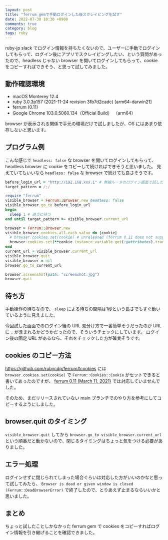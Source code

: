 ```yaml
---
layout: post
title: "ferrum gemで手動ログインした後スクレイピングを試す"
date: 2022-07-30 10:30 +0900
comments: true
category: blog
tags: ruby
---
```

ruby-jp slack でログイン情報を持ちたくないので、ユーザーに手動でログインしてもらって、ログイン後にアプリでスクレイピングしたい、という質問があったので、headless じゃない browser を開いてログインしてもらって、cookie をコピーすればできそう、と思って試してみました。


<!--more-->

## 動作確認環境

- macOS Monterey 12.4
- ruby 3.0.3p157 (2021-11-24 revision 3fb7d2cadc) [arm64-darwin21]
- ferrum (0.11)
- Google Chrome 103.0.5060.134（Official Build） （arm64）

browser が表示される関係で手元の環境だけで試しましたが、OS にはあまり依存しないと思います。

## プログラム例

こんな感じで `headless: false` な browser を開いてログインしてもらって、headless browser に cookie をコピーして続ければできそうと思いました。
見えていてもいいなら `headless: false` な browser で続けても良さそうです。

```ruby
before_login_url = "http://192.168.xxx.1" # 無線ルータのログイン画面で試した
target_pattern = /;/

require "ferrum"
visible_browser = Ferrum::Browser.new headless: false
visible_browser.go_to before_login_url
begin
  sleep 1 # 適当に待つ
end until target_pattern =~ visible_browser.current_url

browser = Ferrum::Browser.new
visible_browser.cookies.all.each_value do |cookie|
  # browser.cookies.set(cookie) # unreleased (ferrum 0.11 does not supported)
  browser.cookies.set(**cookie.instance_variable_get(:@attributes).transform_keys(&:to_sym))
end
current_url = visible_browser.current_url
visible_browser.quit
visible_browser = nil
browser.go_to current_url

browser.screenshot(path: "screenshot.jpg")
browser.quit
```

## 待ち方

手動操作の待ちなので、 `sleep` による待ちの間隔は1秒という長さでもすぐ動いているように見えました。

今回試した画面でのログイン後の URL 見分け方で一番簡単そうだったのが URL に `;` が含まれるかどうかだったので、そういうチェックにしています。
ログイン後の固定 URL があるなら、それをチェックした方が確実そうです。

## cookies のコピー方法

https://github.com/rubycdp/ferrum#cookies には `browser.cookies.set(cookie)` で `Ferrum::Cookies::Cookie` がセットできると書いてあったのですが、
[ferrum 0.11 (March 11, 2021)](https://rubygems.org/gems/ferrum/versions/0.11) では対応していませんでした。

そのため、まだリリースされていない main ブランチでのやり方を参考にしてコピーするようにしました。

## browser.quit のタイミング

`visible_browser.quit` してから `browser.go_to visible_browser.current_url` という順番だと動かないので、閉じるタイミングはちょっと気をつける必要がありました。

## エラー処理

ログインせずに閉じられてしまった場合ぐらいは対応した方がいいのかなと思って試してみたら、
`Browser is dead or given window is closed (Ferrum::DeadBrowserError)`
で終了したので、とりあえず止まるならいいかと思いました。

## まとめ

ちょっと試したことしかなかった ferrum gem で cookies をコピーすればログイン情報を引き継げることを確認できました。
